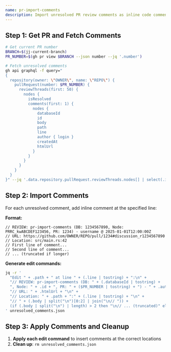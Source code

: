 ```yaml
---
name: pr-import-comments
description: Import unresolved PR review comments as inline code comments with metadata for replies
---
```


## Step 1: Get PR and Fetch Comments

```bash
# Get current PR number
BRANCH=$(jj-current-branch)
PR_NUMBER=$(gh pr view $BRANCH --json number --jq '.number')

# Fetch unresolved comments
gh api graphql -f query="
{
  repository(owner: \"OWNER\", name: \"REPO\") {
    pullRequest(number: $PR_NUMBER) {
      reviewThreads(first: 50) {
        nodes {
          isResolved
          comments(first: 1) {
            nodes {
              databaseId
              id
              body
              path
              line
              author { login }
              createdAt
              htmlUrl
            }
          }
        }
      }
    }
  }
}" --jq '.data.repository.pullRequest.reviewThreads.nodes[] | select(.isResolved == false) | .comments.nodes[0]' > unresolved_comments.json
```

## Step 2: Import Comments

For each unresolved comment, add inline comment at the specified line:

**Format:**

```
// REVIEW: pr-import-comments (DB: 1234567890, Node: PRRC_kwABCDEF123456, PR: 1234) - username @ 2025-01-01T12:00:00Z
// URL: https://github.com/OWNER/REPO/pull/1234#discussion_r1234567890
// Location: src/main.rs:42
// First line of comment...
// Second line of comment...
// ... (truncated if longer)
```

**Generate edit commands:**

```bash
jq -r '
  "Edit " + .path + " at line " + (.line | tostring) + ":\n" +
  "// REVIEW: pr-import-comments (DB: " + (.databaseId | tostring) + 
  ", Node: " + .id + ", PR: " + ($PR_NUMBER | tostring) + ") - " + .author.login + " @ " + .createdAt + "\n" +
  "// URL: " + .htmlUrl + "\n" +
  "// Location: " + .path + ":" + (.line | tostring) + "\n" +
  "// " + (.body | split("\n")[0:2] | join("\n// ")) + 
  (if (.body | split("\n") | length) > 2 then "\n// ... (truncated)" else "" end)
' unresolved_comments.json
```

## Step 3: Apply Comments and Cleanup

1. **Apply each edit command** to insert comments at the correct locations
2. **Clean up**: `rm unresolved_comments.json`  
